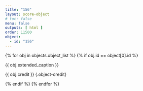 ```yaml
---
title: "156"
layout: score-object
# toc: false
menu: false
outputs: [ html ]
order: 11500
object:
  - id: "156"
---
```


{% for obj in objects.object_list %}
{% if obj.id == object[0].id %}

{{ obj.extended_caption }}

{{ obj.credit }} {.object-credit}

{% endif %}
{% endfor %}
